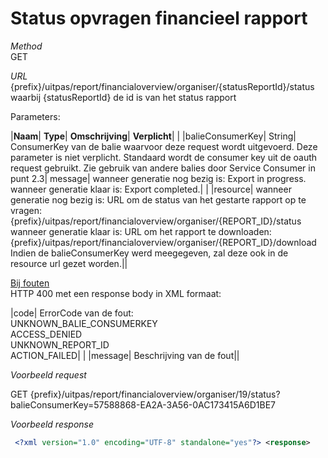 ---
---

# Status opvragen financieel rapport

_Method_<br> GET

_URL_<br> {prefix}/uitpas/report/financialoverview/organiser/{statusReportId}/status<br> waarbij {statusReportId} de id is van het status rapport

Parameters:

 

|**Naam**| **Type**| **Omschrijving**| **Verplicht**| |
|balieConsumerKey| String| ConsumerKey van de balie waarvoor deze request wordt uitgevoerd. Deze parameter is niet verplicht. Standaard wordt de consumer key uit de oauth request gebruikt. Zie gebruik van andere balies door Service Consumer in punt 2.3| message| wanneer generatie nog bezig is: Export in progress.<br> wanneer generatie klaar is: Export completed.| |
|resource| wanneer generatie nog bezig is: URL om de status van het gestarte rapport op te vragen: {prefix}/uitpas/report/financialoverview/organiser/{REPORT\_ID}/status<br> wanneer generatie klaar is: URL om het rapport te downloaden: {prefix}/uitpas/report/financialoverview/organiser/{REPORT\_ID}/download<br> Indien de balieConsumerKey werd meegegeven, zal deze ook in de resource url gezet worden.||

<u>Bij fouten</u><br> HTTP 400 met een response body in XML formaat:

 

|code| ErrorCode van de fout:<br> UNKNOWN\_BALIE\_CONSUMERKEY<br> ACCESS\_DENIED<br> UNKNOWN\_REPORT\_ID<br> ACTION\_FAILED| |
|message| Beschrijving van de fout||

_Voorbeeld request_

GET {prefix}/uitpas/report/financialoverview/organiser/19/status?balieConsumerKey=57588868-EA2A-3A56-0AC173415A6D1BE7

_Voorbeeld response_


~~~xml
 <?xml version="1.0" encoding="UTF-8" standalone="yes"?> <response>     <code>ACTION_SUCCEEDED</code>     <message>Export completed.</message>     <resource>/uitpas/report/financialoverview/organiser/19/download?consumerKey=57588868-EA2A-3A56-0AC173415A6D1BE7</resource> </response>
~~~

